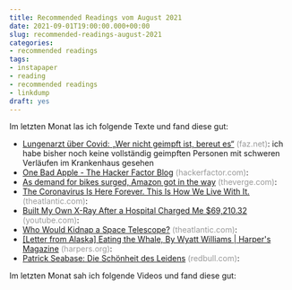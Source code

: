 ```yaml
---
title: Recommended Readings vom August 2021
date: 2021-09-01T19:00:00.000+00:00
slug: recommended-readings-august-2021
categories:
- recommended readings
tags:
- instapaper
- reading
- recommended readings
- linkdump
draft: yes
---
```


Im letzten Monat las ich folgende Texte und fand diese gut:

- [Lungenarzt über Covid:  „Wer nicht geimpft ist, bereut es“](https://www.faz.net/aktuell/gesellschaft/gesundheit/coronavirus/arzt-interviews/lungenarzt-ueber-covid-wer-nicht-geimpft-ist-bereut-es-17494037.html) <span style="color: #999999;">(faz.net)</span>: ich habe bisher noch keine vollständig geimpften Personen mit schweren Verläufen im Krankenhaus gesehen
- [One Bad Apple - The Hacker Factor Blog](https://www.hackerfactor.com/blog/index.php?%2Farchives%2F929-One-Bad-Apple.html=) <span style="color: #999999;">(hackerfactor.com)</span>: 
- [As demand for bikes surged, Amazon got in the way](https://www.theverge.com/22618306/pacific-northwest-components-bike-company-quit-amazon-support-indie-shops) <span style="color: #999999;">(theverge.com)</span>: 
- [The Coronavirus Is Here Forever. This Is How We Live With It.](https://www.theatlantic.com/science/archive/2021/08/how-we-live-coronavirus-forever/619783/) <span style="color: #999999;">(theatlantic.com)</span>: 
- [Built My Own X-Ray After a Hospital Charged Me $69,210.32](https://www.youtube.com/watch?v=IiJAq53knwc) <span style="color: #999999;">(youtube.com)</span>: 
- [Who Would Kidnap a Space Telescope?](https://www.theatlantic.com/science/archive/2021/03/nasa-james-webb-space-telescope-pirates/618268/) <span style="color: #999999;">(theatlantic.com)</span>: 
- [[Letter from Alaska] Eating the Whale, By Wyatt Williams | Harper's Magazine](https://harpers.org/archive/2021/09/eating-the-whale-a-personal-history-of-meat-wyatt-williams/) <span style="color: #999999;">(harpers.org)</span>: 
- [Patrick Seabase: Die Schönheit des Leidens](https://www.redbull.com/ch-de/unbrakeable-patrick-seabase-portraet) <span style="color: #999999;">(redbull.com)</span>: 

Im letzten Monat sah ich folgende Videos und fand diese gut:
